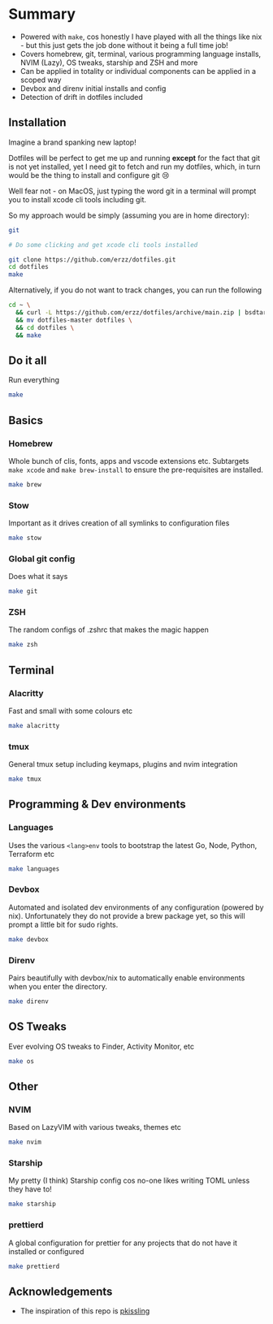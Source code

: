# Summary

- Powered with `make`, cos honestly I have played with all the things like nix - but this just gets
  the job done without it being a full time job!
- Covers homebrew, git, terminal, various programming language installs, NVIM (Lazy), OS tweaks,
  starship and ZSH and more
- Can be applied in totality or individual components can be applied in a scoped way
- Devbox and direnv initial installs and config
- Detection of drift in dotfiles included

## Installation

Imagine a brand spanking new laptop!

Dotfiles will be perfect to get me up and running **except** for the fact that git is not yet
installed, yet I need git to fetch and run my dotfiles, which, in turn would be the thing to install
and configure git :cry:

Well fear not - on MacOS, just typing the word git in a terminal will prompt you to install xcode
cli tools including git.

So my approach would be simply (assuming you are in home directory):

```bash
git

# Do some clicking and get xcode cli tools installed

git clone https://github.com/erzz/dotfiles.git
cd dotfiles
make
```

Alternatively, if you do not want to track changes, you can run the following

```bash
cd ~ \
  && curl -L https://github.com/erzz/dotfiles/archive/main.zip | bsdtar -xvf- \
  && mv dotfiles-master dotfiles \
  && cd dotfiles \
  && make
```

## Do it all

Run everything

```bash
make
```

## Basics

### Homebrew

Whole bunch of clis, fonts, apps and vscode extensions etc. Subtargets `make xcode` and
`make brew-install` to ensure the pre-requisites are installed.

```bash
make brew
```

### Stow

Important as it drives creation of all symlinks to configuration files

```bash
make stow
```

### Global git config

Does what it says

```bash
make git
```

### ZSH

The random configs of .zshrc that makes the magic happen

```bash
make zsh
```

## Terminal

### Alacritty

Fast and small with some colours etc

```bash
make alacritty
```

### tmux

General tmux setup including keymaps, plugins and nvim integration

```bash
make tmux
```

## Programming & Dev environments

### Languages

Uses the various `<lang>env` tools to bootstrap the latest Go, Node, Python, Terraform etc

```bash
make languages
```

### Devbox

Automated and isolated dev environments of any configuration (powered by nix). Unfortunately they do
not provide a brew package yet, so this will prompt a little bit for sudo rights.

```bash
make devbox
```

### Direnv

Pairs beautifully with devbox/nix to automatically enable environments when you enter the directory.

```bash
make direnv
```

## OS Tweaks

Ever evolving OS tweaks to Finder, Activity Monitor, etc

```bash
make os
```

## Other

### NVIM

Based on LazyVIM with various tweaks, themes etc

```bash
make nvim
```

### Starship

My pretty (I think) Starship config cos no-one likes writing TOML unless they have to!

```bash
make starship
```

### prettierd

A global configuration for prettier for any projects that do not have it installed or configured

```bash
make prettierd
```

## Acknowledgements

- The inspiration of this repo is [pkissling](https://github.com/pkissling/dotfiles/)
